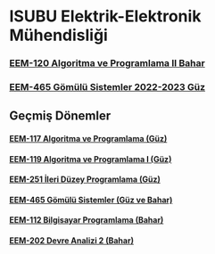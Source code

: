 
# ISUBU Elektrik-Elektronik Mühendisliği



### [EEM-120 Algoritma ve Programlama II Bahar](./eem120/22_23_Bahar/)

### [EEM-465 Gömülü Sistemler 2022-2023 Güz](./eem465/22_23_Guz/)


## Geçmiş Dönemler

#### [EEM-117 Algoritma ve Programlama (Güz)](eem117/README.md)

#### [EEM-119 Algoritma ve Programlama I (Güz)](./eem119/22_23_Guz/)

#### [EEM-251 İleri Düzey Programlama (Güz)](eem251/README.md)

#### [EEM-465 Gömülü Sistemler (Güz ve Bahar)](eem465/README.md)

#### [EEM-112 Bilgisayar Programlama (Bahar)](eem112/README.md)

#### [EEM-202 Devre Analizi 2 (Bahar)](eem202/README.md)






